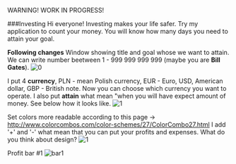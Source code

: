 WARNING! WORK IN PROGRESS!

###Investing
Hi everyone!
Investing makes your life safer.
Try my application to count your money.
You will know how many days you need to attain your goal.

**Following changes**
Window showing title and goal whose we want to attain.
We can write number beetween 1 - 999 999 999 999 (maybe you are **Bill Gates**).
![0](https://cloud.githubusercontent.com/assets/19840443/17263132/9d2b9782-55df-11e6-8195-f607bac23859.png)

I put 4 **currency**, PLN - mean Polish currency, EUR - Euro, USD, American dollar, GBP - British note.
Now you can choose which currency you want to operate. I also put **attain** what mean "when you will have expect amount of money. See below how it looks like.
![1](https://cloud.githubusercontent.com/assets/19840443/17269666/0c03d2b8-564f-11e6-923f-4e0bf654ebb6.png)

Set colors more readable according to this page -> http://www.colorcombos.com/color-schemes/27/ColorCombo27.html
I add '+' and '-' what mean that you can put your profits and expenses. What do you think about design?
![1](https://cloud.githubusercontent.com/assets/19840443/17648898/ce782cfe-6225-11e6-9079-a41fbed42c66.png)

Profit bar #1
![bar1](https://cloud.githubusercontent.com/assets/19840443/17649118/4199482a-622c-11e6-87fc-012209a09c53.png)



